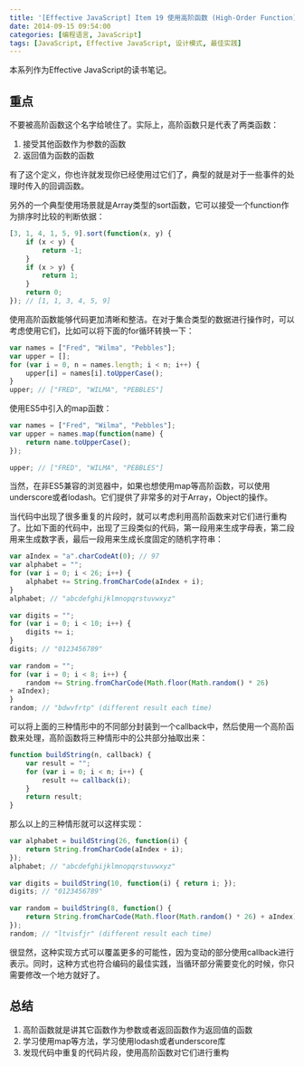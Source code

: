 ```yaml
---
title: '[Effective JavaScript] Item 19 使用高阶函数 (High-Order Function)'
date: 2014-09-15 09:54:00
categories: [编程语言, JavaScript]
tags: [JavaScript, Effective JavaScript, 设计模式, 最佳实践]
---
```


本系列作为Effective JavaScript的读书笔记。
 
## 重点
 
不要被高阶函数这个名字给唬住了。实际上，高阶函数只是代表了两类函数：

1. 接受其他函数作为参数的函数
2. 返回值为函数的函数

有了这个定义，你也许就发现你已经使用过它们了，典型的就是对于一些事件的处理时传入的回调函数。
 
另外的一个典型使用场景就是Array类型的sort函数，它可以接受一个function作为排序时比较的判断依据：

```js
[3, 1, 4, 1, 5, 9].sort(function(x, y) {  
    if (x < y) {  
        return -1;  
    }  
    if (x > y) {  
        return 1;  
    }  
    return 0;  
}); // [1, 1, 3, 4, 5, 9]  
```

<!-- More -->

使用高阶函数能够代码更加清晰和整洁。在对于集合类型的数据进行操作时，可以考虑使用它们，比如可以将下面的for循环转换一下：

```js
var names = ["Fred", "Wilma", "Pebbles"];  
var upper = [];  
for (var i = 0, n = names.length; i < n; i++) {  
    upper[i] = names[i].toUpperCase();  
}  
upper; // ["FRED", "WILMA", "PEBBLES"]  
```

使用ES5中引入的map函数：

```js
var names = ["Fred", "Wilma", "Pebbles"];  
var upper = names.map(function(name) {  
    return name.toUpperCase();  
});  
  
upper; // ["FRED", "WILMA", "PEBBLES"]
```

当然，在非ES5兼容的浏览器中，如果也想使用map等高阶函数，可以使用underscore或者lodash。它们提供了非常多的对于Array，Object的操作。
 
当代码中出现了很多重复的片段时，就可以考虑利用高阶函数来对它们进行重构了。比如下面的代码中，出现了三段类似的代码，第一段用来生成字母表，第二段用来生成数字表，最后一段用来生成长度固定的随机字符串：

```js
var aIndex = "a".charCodeAt(0); // 97  
var alphabet = "";  
for (var i = 0; i < 26; i++) {  
    alphabet += String.fromCharCode(aIndex + i);  
}  
alphabet; // "abcdefghijklmnopqrstuvwxyz"  
  
var digits = "";  
for (var i = 0; i < 10; i++) {  
    digits += i;  
}  
digits; // "0123456789"  
  
var random = "";  
for (var i = 0; i < 8; i++) {  
    random += String.fromCharCode(Math.floor(Math.random() * 26)  
+ aIndex);  
}  
random; // "bdwvfrtp" (different result each time)  
```

可以将上面的三种情形中的不同部分封装到一个callback中，然后使用一个高阶函数来处理，高阶函数将三种情形中的公共部分抽取出来：

```js
function buildString(n, callback) {  
    var result = "";  
    for (var i = 0; i < n; i++) {  
        result += callback(i);  
    }  
    return result;  
}  
```

那么以上的三种情形就可以这样实现：

```js
var alphabet = buildString(26, function(i) {  
    return String.fromCharCode(aIndex + i);  
});  
alphabet; // "abcdefghijklmnopqrstuvwxyz"  
  
var digits = buildString(10, function(i) { return i; });  
digits; // "0123456789"  
  
var random = buildString(8, function() {  
    return String.fromCharCode(Math.floor(Math.random() * 26) + aIndex);  
});  
random; // "ltvisfjr" (different result each time)  
```

很显然，这种实现方式可以覆盖更多的可能性，因为变动的部分使用callback进行表示。同时，这种方式也符合编码的最佳实践，当循环部分需要变化的时候，你只需要修改一个地方就好了。
 
## 总结

1. 高阶函数就是讲其它函数作为参数或者返回函数作为返回值的函数
2. 学习使用map等方法，学习使用lodash或者underscore库
3. 发现代码中重复的代码片段，使用高阶函数对它们进行重构



